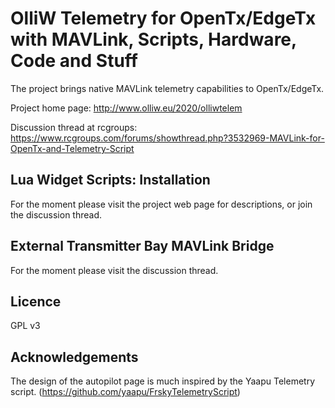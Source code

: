 OlliW Telemetry for OpenTx/EdgeTx with MAVLink, Scripts, Hardware, Code and Stuff
===========

The project brings native MAVLink telemetry capabilities to OpenTx/EdgeTx.

Project home page: http://www.olliw.eu/2020/olliwtelem

Discussion thread at rcgroups: https://www.rcgroups.com/forums/showthread.php?3532969-MAVLink-for-OpenTx-and-Telemetry-Script

## Lua Widget Scripts: Installation

For the moment please visit the project web page for descriptions, or join the discussion thread.

## External Transmitter Bay MAVLink Bridge

For the moment please visit the discussion thread.

## Licence

GPL v3

## Acknowledgements

The design of the autopilot page is much inspired by the Yaapu Telemetry script. (https://github.com/yaapu/FrskyTelemetryScript)



